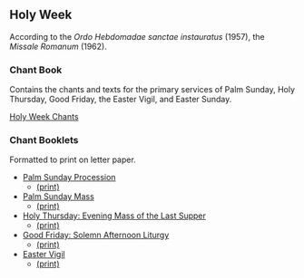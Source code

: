 ## Holy Week

According to the *Ordo Hebdomadae sanctae instauratus* (1957), the *Missale Romanum* (1962).

### Chant Book

Contains the chants and texts for the primary services of Palm Sunday, Holy Thursday, Good Friday, the Easter Vigil, and Easter Sunday.

[Holy Week Chants](https://www.dropbox.com/s/vzbfrv2vtmutgkh/holy_week_gradual.pdf)

### Chant Booklets

Formatted to print on letter paper.

* [Palm Sunday Procession](https://www.dropbox.com/s/vzbfrv2vtmutgkh/holy_week_gradual.pdf)
	* [(print)](https://www.dropbox.com/s/vzbfrv2vtmutgkh/holy_week_gradual.pdf)
* [Palm Sunday Mass](https://www.dropbox.com/s/vzbfrv2vtmutgkh/holy_week_gradual.pdf)
	* [(print)](https://www.dropbox.com/s/vzbfrv2vtmutgkh/holy_week_gradual.pdf)
* [Holy Thursday: Evening Mass of the Last Supper](https://www.dropbox.com/s/vzbfrv2vtmutgkh/holy_week_gradual.pdf)
	* [(print)](https://www.dropbox.com/s/vzbfrv2vtmutgkh/holy_week_gradual.pdf)
* [Good Friday: Solemn Afternoon Liturgy](https://www.dropbox.com/s/vzbfrv2vtmutgkh/holy_week_gradual.pdf)
	* [(print)](https://www.dropbox.com/s/vzbfrv2vtmutgkh/holy_week_gradual.pdf)
* [Easter Vigil](https://www.dropbox.com/s/vzbfrv2vtmutgkh/holy_week_gradual.pdf)
	* [(print)](https://www.dropbox.com/s/vzbfrv2vtmutgkh/holy_week_gradual.pdf)